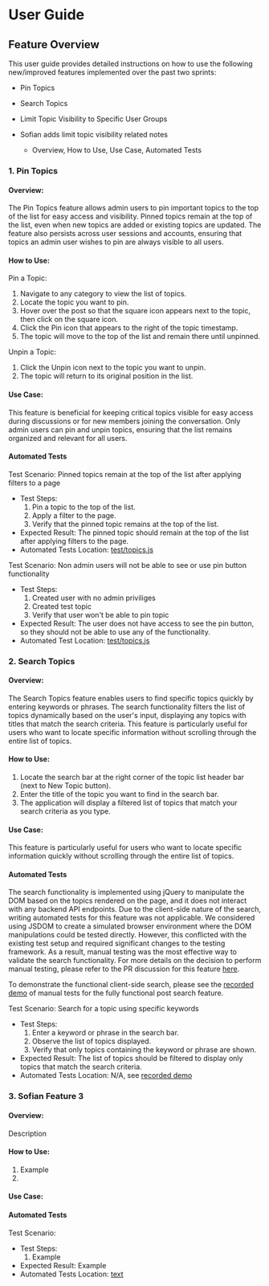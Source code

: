 # User Guide
## Feature Overview
This user guide provides detailed instructions on how to use the following new/improved features implemented over the past two sprints:

- Pin Topics
- Search Topics
- Limit Topic Visibility to Specific User Groups


- Sofian adds limit topic visibility related notes
    - Overview, How to Use, Use Case, Automated Tests


### 1. Pin Topics 
#### Overview:
The Pin Topics feature allows admin users to pin important topics to the top of the list for easy access and visibility. Pinned topics remain at the top of the list, even when new topics are added or existing topics are updated. The feature also persists across user sessions and accounts, ensuring that topics an admin user wishes to pin are always visible to all users.

#### How to Use:
Pin a Topic:
1. Navigate to any category to view the list of topics.
2. Locate the topic you want to pin.
3. Hover over the post so that the square icon appears next to the topic, then click on the square icon.
4. Click the Pin icon that appears to the right of the topic timestamp.
5. The topic will move to the top of the list and remain there until unpinned.

Unpin a Topic:
1. Click the Unpin icon next to the topic you want to unpin.
2. The topic will return to its original position in the list.

#### Use Case:
This feature is beneficial for keeping critical topics visible for easy access during discussions or for new members joining the conversation. Only admin users can pin and unpin topics, ensuring that the list remains organized and relevant for all users.

#### Automated Tests
Test Scenario: Pinned topics remain at the top of the list after applying filters to a page
- Test Steps:
    1. Pin a topic to the top of the list.
    2. Apply a filter to the page.
    3. Verify that the pinned topic remains at the top of the list.
- Expected Result: The pinned topic should remain at the top of the list after applying filters to the page.
- Automated Tests Location: [test/topics.js](https://github.com/CMU-313/nodebb-f24-team-sweepers/blob/05d7d39c4e63629d040ded6889cbe497c1f195dd/test/topics.js)

Test Scenario: Non admin users will not be able to see or use pin button functionality
- Test Steps: 
    1. Created user with no admin priviliges
    2. Created test topic
    3. Verify that user won't be able to pin topic
- Expected Result: The user does not have access to see the pin button, so they should not be able to use any of the functionality.
- Automated Test Location: [test/topics.js](https://github.com/CMU-313/nodebb-f24-team-sweepers/blob/sprint2-main/test/topics.js)


### 2. Search Topics
#### Overview:
The Search Topics feature enables users to find specific topics quickly by entering keywords or phrases. The search functionality filters the list of topics dynamically based on the user's input, displaying any topics with titles that match the search criteria. This feature is particularly useful for users who want to locate specific information without scrolling through the entire list of topics.

#### How to Use:
1. Locate the search bar at the right corner of the topic list header bar (next to New Topic button).
2. Enter the title of the topic you want to find in the search bar.
4. The application will display a filtered list of topics that match your search criteria as you type.

#### Use Case:
This feature is particularly useful for users who want to locate specific information quickly without scrolling through the entire list of topics.

#### Automated Tests
The search functionality is implemented using jQuery to manipulate the DOM based on the topics rendered on the page, and it does not interact with any backend API endpoints. Due to the client-side nature of the search, writing automated tests for this feature was not applicable. We considered using JSDOM to create a simulated browser environment where the DOM manipulations could be tested directly. However, this conflicted with the existing test setup and required significant changes to the testing framework. As a result, manual testing was the most effective way to validate the search functionality. For more details on the decision to perform manual testing, please refer to the PR discussion for this feature [here](https://github.com/CMU-313/nodebb-f24-team-sweepers/pull/41).

To demonstrate the functional client-side search, please see the [recorded demo](https://github.com/user-attachments/assets/2ba732c8-b89c-44af-b631-f0d1105a9fa1) of manual tests for the fully functional post search feature.

Test Scenario: Search for a topic using specific keywords
- Test Steps:
    1. Enter a keyword or phrase in the search bar.
    2. Observe the list of topics displayed.
    3. Verify that only topics containing the keyword or phrase are shown.
- Expected Result: The list of topics should be filtered to display only topics that match the search criteria.
- Automated Tests Location: N/A, see [recorded demo](https://github.com/user-attachments/assets/2ba732c8-b89c-44af-b631-f0d1105a9fa1)

### 3. Sofian Feature 3
#### Overview:
Description

#### How to Use:
1. Example
2. 

#### Use Case:

#### Automated Tests
Test Scenario:
- Test Steps:
    1. Example
- Expected Result: Example
- Automated Tests Location: [text](link)
